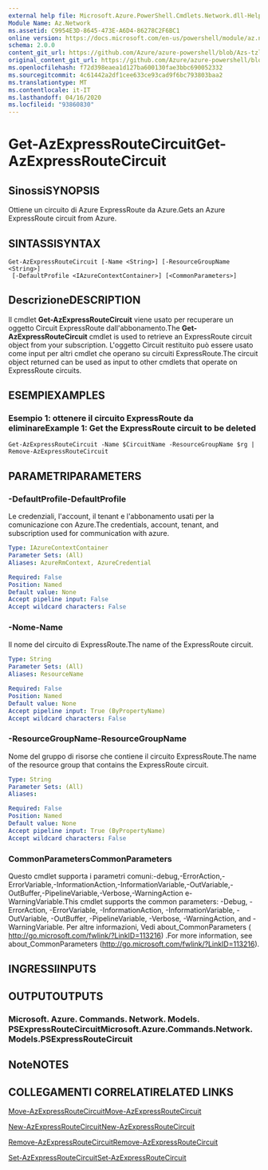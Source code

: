 ```yaml
---
external help file: Microsoft.Azure.PowerShell.Cmdlets.Network.dll-Help.xml
Module Name: Az.Network
ms.assetid: C9954E3D-8645-473E-A6D4-86278C2F6BC1
online version: https://docs.microsoft.com/en-us/powershell/module/az.network/get-azexpressroutecircuit
schema: 2.0.0
content_git_url: https://github.com/Azure/azure-powershell/blob/Azs-tzl/src/Network/Network/help/Get-AzExpressRouteCircuit.md
original_content_git_url: https://github.com/Azure/azure-powershell/blob/Azs-tzl/src/Network/Network/help/Get-AzExpressRouteCircuit.md
ms.openlocfilehash: f72d398eaea1d127ba600130fae3bbc690052332
ms.sourcegitcommit: 4c61442a2df1cee633ce93cad9f6bc793803baa2
ms.translationtype: MT
ms.contentlocale: it-IT
ms.lasthandoff: 04/16/2020
ms.locfileid: "93860830"
---
```

# <span data-ttu-id="a7e5d-101">Get-AzExpressRouteCircuit</span><span class="sxs-lookup"><span data-stu-id="a7e5d-101">Get-AzExpressRouteCircuit</span></span>

## <span data-ttu-id="a7e5d-102">Sinossi</span><span class="sxs-lookup"><span data-stu-id="a7e5d-102">SYNOPSIS</span></span>
<span data-ttu-id="a7e5d-103">Ottiene un circuito di Azure ExpressRoute da Azure.</span><span class="sxs-lookup"><span data-stu-id="a7e5d-103">Gets an Azure ExpressRoute circuit from Azure.</span></span>

## <span data-ttu-id="a7e5d-104">SINTASSI</span><span class="sxs-lookup"><span data-stu-id="a7e5d-104">SYNTAX</span></span>

```
Get-AzExpressRouteCircuit [-Name <String>] [-ResourceGroupName <String>]
 [-DefaultProfile <IAzureContextContainer>] [<CommonParameters>]
```

## <span data-ttu-id="a7e5d-105">Descrizione</span><span class="sxs-lookup"><span data-stu-id="a7e5d-105">DESCRIPTION</span></span>
<span data-ttu-id="a7e5d-106">Il cmdlet **Get-AzExpressRouteCircuit** viene usato per recuperare un oggetto Circuit ExpressRoute dall'abbonamento.</span><span class="sxs-lookup"><span data-stu-id="a7e5d-106">The **Get-AzExpressRouteCircuit** cmdlet is used to retrieve an ExpressRoute circuit object from your subscription.</span></span> <span data-ttu-id="a7e5d-107">L'oggetto Circuit restituito può essere usato come input per altri cmdlet che operano su circuiti ExpressRoute.</span><span class="sxs-lookup"><span data-stu-id="a7e5d-107">The circuit object returned can be used as input to other cmdlets that operate on ExpressRoute circuits.</span></span>

## <span data-ttu-id="a7e5d-108">ESEMPI</span><span class="sxs-lookup"><span data-stu-id="a7e5d-108">EXAMPLES</span></span>

### <span data-ttu-id="a7e5d-109">Esempio 1: ottenere il circuito ExpressRoute da eliminare</span><span class="sxs-lookup"><span data-stu-id="a7e5d-109">Example 1: Get the ExpressRoute circuit to be deleted</span></span>
```
Get-AzExpressRouteCircuit -Name $CircuitName -ResourceGroupName $rg | Remove-AzExpressRouteCircuit
```

## <span data-ttu-id="a7e5d-110">PARAMETRI</span><span class="sxs-lookup"><span data-stu-id="a7e5d-110">PARAMETERS</span></span>

### <span data-ttu-id="a7e5d-111">-DefaultProfile</span><span class="sxs-lookup"><span data-stu-id="a7e5d-111">-DefaultProfile</span></span>
<span data-ttu-id="a7e5d-112">Le credenziali, l'account, il tenant e l'abbonamento usati per la comunicazione con Azure.</span><span class="sxs-lookup"><span data-stu-id="a7e5d-112">The credentials, account, tenant, and subscription used for communication with azure.</span></span>

```yaml
Type: IAzureContextContainer
Parameter Sets: (All)
Aliases: AzureRmContext, AzureCredential

Required: False
Position: Named
Default value: None
Accept pipeline input: False
Accept wildcard characters: False
```

### <span data-ttu-id="a7e5d-113">-Nome</span><span class="sxs-lookup"><span data-stu-id="a7e5d-113">-Name</span></span>
<span data-ttu-id="a7e5d-114">Il nome del circuito di ExpressRoute.</span><span class="sxs-lookup"><span data-stu-id="a7e5d-114">The name of the ExpressRoute circuit.</span></span>

```yaml
Type: String
Parameter Sets: (All)
Aliases: ResourceName

Required: False
Position: Named
Default value: None
Accept pipeline input: True (ByPropertyName)
Accept wildcard characters: False
```

### <span data-ttu-id="a7e5d-115">-ResourceGroupName</span><span class="sxs-lookup"><span data-stu-id="a7e5d-115">-ResourceGroupName</span></span>
<span data-ttu-id="a7e5d-116">Nome del gruppo di risorse che contiene il circuito ExpressRoute.</span><span class="sxs-lookup"><span data-stu-id="a7e5d-116">The name of the resource group that contains the ExpressRoute circuit.</span></span>

```yaml
Type: String
Parameter Sets: (All)
Aliases: 

Required: False
Position: Named
Default value: None
Accept pipeline input: True (ByPropertyName)
Accept wildcard characters: False
```

### <span data-ttu-id="a7e5d-117">CommonParameters</span><span class="sxs-lookup"><span data-stu-id="a7e5d-117">CommonParameters</span></span>
<span data-ttu-id="a7e5d-118">Questo cmdlet supporta i parametri comuni:-debug,-ErrorAction,-ErrorVariable,-InformationAction,-InformationVariable,-OutVariable,-OutBuffer,-PipelineVariable,-Verbose,-WarningAction e-WarningVariable.</span><span class="sxs-lookup"><span data-stu-id="a7e5d-118">This cmdlet supports the common parameters: -Debug, -ErrorAction, -ErrorVariable, -InformationAction, -InformationVariable, -OutVariable, -OutBuffer, -PipelineVariable, -Verbose, -WarningAction, and -WarningVariable.</span></span> <span data-ttu-id="a7e5d-119">Per altre informazioni, Vedi about_CommonParameters ( http://go.microsoft.com/fwlink/?LinkID=113216) .</span><span class="sxs-lookup"><span data-stu-id="a7e5d-119">For more information, see about_CommonParameters (http://go.microsoft.com/fwlink/?LinkID=113216).</span></span>

## <span data-ttu-id="a7e5d-120">INGRESSI</span><span class="sxs-lookup"><span data-stu-id="a7e5d-120">INPUTS</span></span>

## <span data-ttu-id="a7e5d-121">OUTPUT</span><span class="sxs-lookup"><span data-stu-id="a7e5d-121">OUTPUTS</span></span>

### <span data-ttu-id="a7e5d-122">Microsoft. Azure. Commands. Network. Models. PSExpressRouteCircuit</span><span class="sxs-lookup"><span data-stu-id="a7e5d-122">Microsoft.Azure.Commands.Network.Models.PSExpressRouteCircuit</span></span>

## <span data-ttu-id="a7e5d-123">Note</span><span class="sxs-lookup"><span data-stu-id="a7e5d-123">NOTES</span></span>

## <span data-ttu-id="a7e5d-124">COLLEGAMENTI CORRELATI</span><span class="sxs-lookup"><span data-stu-id="a7e5d-124">RELATED LINKS</span></span>

[<span data-ttu-id="a7e5d-125">Move-AzExpressRouteCircuit</span><span class="sxs-lookup"><span data-stu-id="a7e5d-125">Move-AzExpressRouteCircuit</span></span>](Move-AzExpressRouteCircuit.md)

[<span data-ttu-id="a7e5d-126">New-AzExpressRouteCircuit</span><span class="sxs-lookup"><span data-stu-id="a7e5d-126">New-AzExpressRouteCircuit</span></span>](New-AzExpressRouteCircuit.md)

[<span data-ttu-id="a7e5d-127">Remove-AzExpressRouteCircuit</span><span class="sxs-lookup"><span data-stu-id="a7e5d-127">Remove-AzExpressRouteCircuit</span></span>](Remove-AzExpressRouteCircuit.md)

[<span data-ttu-id="a7e5d-128">Set-AzExpressRouteCircuit</span><span class="sxs-lookup"><span data-stu-id="a7e5d-128">Set-AzExpressRouteCircuit</span></span>](Set-AzExpressRouteCircuit.md)
